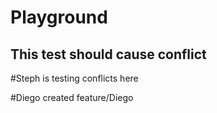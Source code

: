 # Playground

## This test should cause conflict
#Steph is testing conflicts here

#Diego created feature/Diego
